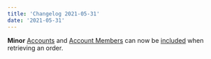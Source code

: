 ```yaml
---
title: 'Changelog 2021-05-31'
date: '2021-05-31'
---
```

**Minor** [Accounts](/docs/commerce-cloud/accounts/using-account-management-api/account-management-api-overview) and [Account Members](/docs/commerce-cloud/accounts/using-account-members-api/overview) can now be [included](/docs/commerce-cloud/api-overview/includes) when retrieving an order.
